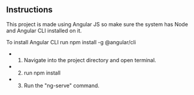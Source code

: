 ## Instructions

This project is made using Angular JS so make sure the system has Node and Angular CLI installed on it.

To install Angular CLI run npm install -g @angular/cli

- 1. Navigate into the project directory and open terminal.

- 2. run npm install
 - 3. Run the "ng-serve" command.
